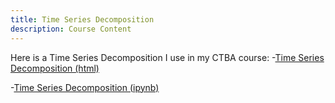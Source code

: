 ```yaml
---
title: Time Series Decomposition
description: Course Content
---
```


Here is a Time Series Decomposition I use in my CTBA course:
-[Time Series Decomposition (html)](M3TSDecomposition.html)

-[Time Series Decomposition (ipynb)](M3TSDecomposition.ipynb)
